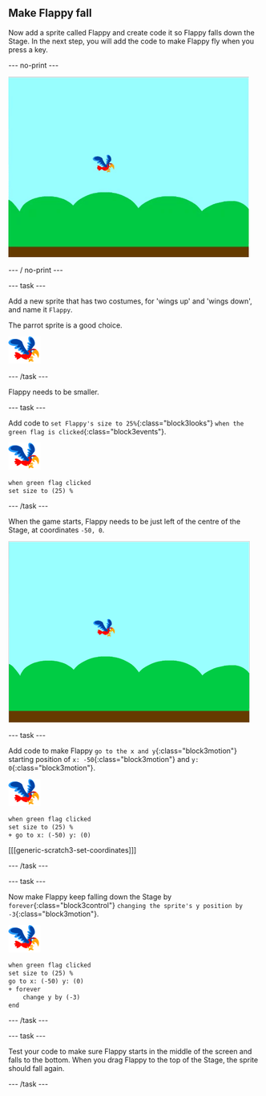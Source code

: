 ## Make Flappy fall

Now add a sprite called Flappy and create code it so Flappy falls down the Stage. In the next step, you will add the code to make Flappy fly when you press a key.

\--- no-print \---

![flappy falling animation](images/flappy-falling.gif)

\--- / no-print \---

\--- task \---

Add a new sprite that has two costumes, for 'wings up' and 'wings down', and name it `Flappy`.

The parrot sprite is a good choice.

![parrot sprite](images/flappy-sprite.png)

\--- /task \---

Flappy needs to be smaller.

\--- task \---

Add code to `set Flappy's size to 25%`{:class="block3looks"} `when the green flag is clicked`{:class="block3events"}.

![parrot sprite](images/flappy-sprite.png)

```blocks3
when green flag clicked
set size to (25) %
```

\--- /task \---

When the game starts, Flappy needs to be just left of the centre of the Stage, at coordinates `-50, 0`.

![flappy shown at the start position](images/flappy-starting-position.png)

\--- task \---

Add code to make Flappy `go to the x and y`{:class="block3motion"} starting position of `x: -50`{:class="block3motion"} and `y: 0`{:class="block3motion"}.

![parrot sprite](images/flappy-sprite.png)

```blocks3
when green flag clicked
set size to (25) %
+ go to x: (-50) y: (0)
```

[[[generic-scratch3-set-coordinates]]]

\--- /task \---

\--- task \---

Now make Flappy keep falling down the Stage by `forever`{:class="block3control"} `changing the sprite's y position by -3`{:class="block3motion"}.

![parrot sprite](images/flappy-sprite.png)

```blocks3
when green flag clicked
set size to (25) %
go to x: (-50) y: (0)
+ forever 
    change y by (-3)
end
```

\--- /task \---

\--- task \---

Test your code to make sure Flappy starts in the middle of the screen and falls to the bottom. When you drag Flappy to the top of the Stage, the sprite should fall again.

\--- /task \---